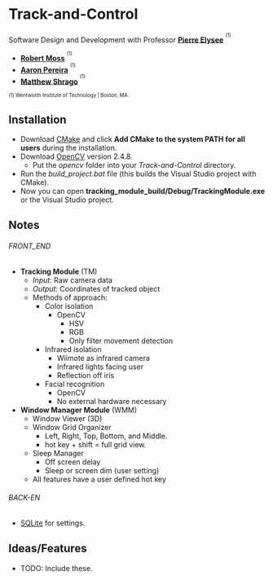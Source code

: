 Track-and-Control
=================

Software Design and Development with Professor **[Pierre Elysee](mailto:elyseep@wit.edu)** <sup><sup>(1)</sup></sup>

- **[Robert Moss](mailto:mossr@wit.edu)** <sup><sup>(1)</sup></sup>
- **[Aaron Pereira](mailto:pereiraa1@wit.edu)** <sup><sup>(1)</sup></sup>
- **[Matthew Shrago](mailto:shragom@wit.edu)** <sup><sup>(1)</sup></sup>

<sup><sup>(1) Wentworth Institute of Technology | Boston, MA</sup></sup>

## Installation

- Download [CMake](http://www.cmake.org/files/v2.8/cmake-2.8.12.1-win32-x86.exe "CMake") and click **Add CMake to the system PATH for all users** during the installation.
- Download [OpenCV](https://sourceforge.net/projects/opencvlibrary/files/opencv-win/2.4.8/opencv-2.4.8.exe/download "OpenCV") version 2.4.8.
	- Put the *opencv* folder into your *Track-and-Control* directory.
- Run the *build\_project.bat* file (this builds the Visual Studio project with CMake).
- Now you can open **tracking\_module\_build/Debug/TrackingModule.exe** or the Visual Studio project.


## Notes

###### FRONT_END

- **Tracking Module** (TM)
	- *Input*: Raw camera data
	- *Output*: Coordinates of tracked object
	- Methods of approach:
		- Color isolation
			- OpenCV
				- HSV
				- RGB
				- Only filter movement detection
		- Infrared isolation
			- Wiimote as infrared camera
			- Infrared lights facing user
			- Reflection off iris 
		- Facial recognition
			- OpenCV
			- No external hardware necessary
- **Window Manager Module** (WMM)
	- Window Viewer (3D)
	- Window Grid Organizer
		- Left, Right, Top, Bottom, and Middle.
		- hot key + shift = full grid view.
	- Sleep Manager
		- Off screen delay
		- Sleep or screen dim (user setting)
	- All features have a user defined hot key

###### BACK-EN
- [SQLite](http://www.sqlite.org/download.html "SQLite1") for settings.


## Ideas/Features

- TODO: Include these.


